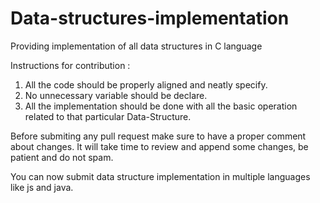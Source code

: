 # Data-structures-implementation
Providing implementation of all data structures in C language

Instructions for contribution : 
1) All the code should be properly aligned and neatly specify.
2) No unnecessary variable should be declare.
3) All the implementation should be done with all the basic operation related to that particular Data-Structure.

Before submiting any pull request make sure to have a proper comment about changes.
It will take time to review and append some changes, be patient and do not spam.

You can now submit data structure implementation in multiple languages like js and java.
